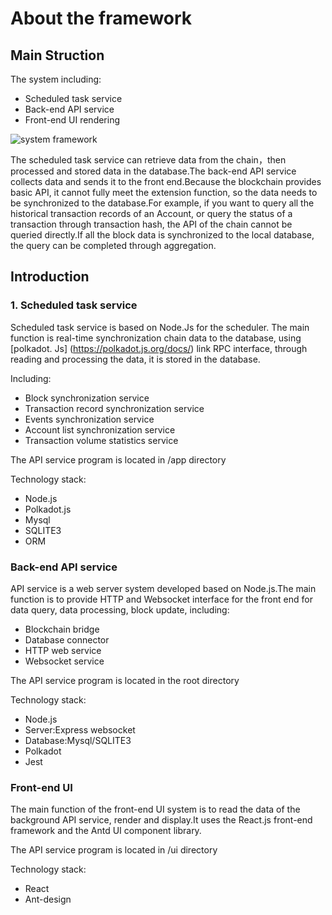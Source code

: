 # About the framework

## Main Struction

The system including:

- Scheduled task service
- Back-end API service
- Front-end UI rendering

![system framework](./img/syste-framework.png)

The scheduled task service can retrieve data from the chain，then processed and stored data in the database.The back-end API service collects data and sends it to the front end.Because the blockchain provides basic API, it cannot fully meet the extension function, so the data needs to be synchronized to the database.For example, if you want to query all the historical transaction records of an Account, or query the status of a transaction through transaction hash, the API of the chain cannot be queried directly.If all the block data is synchronized to the local database, the query can be completed through aggregation.

## Introduction

### 1. Scheduled task service

Scheduled task service is based on Node.Js for the scheduler. The main function is real-time synchronization chain data to the database, using [polkadot. Js] (https://polkadot.js.org/docs/) link RPC interface, through reading and processing the data, it is stored in the database.

Including:
- Block synchronization service
- Transaction record synchronization service
- Events synchronization service
- Account list synchronization service
- Transaction volume statistics service

The API service program is located in /app directory

Technology stack:

- Node.js
- Polkadot.js
- Mysql
- SQLITE3
- ORM

### Back-end API service

API service is a web server system developed based on Node.js.The main function is to provide HTTP and Websocket interface for the front end for data query, data processing, block update, including:

- Blockchain bridge
- Database connector
- HTTP web service
- Websocket service

The API service program is located in the root directory

Technology stack:

- Node.js
- Server:Express websocket
- Database:Mysql/SQLITE3
- Polkadot
- Jest

### Front-end UI

The main function of the front-end UI system is to read the data of the background API service, render and display.It uses the React.js front-end framework and the Antd UI component library.

The API service program is located in /ui directory

Technology stack:

- React
- Ant-design

